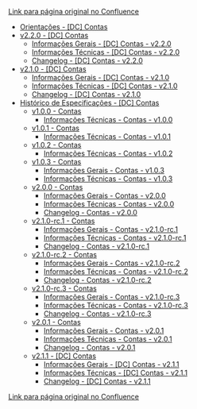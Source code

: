 [Link para página original no Confluence](https://openfinancebrasil.atlassian.net/wiki/spaces/OF/pages/17371726)

- [Orientações - \[DC\] Contas](../../../../../OF/Open%20Finance%20Brasil/Especifica%c3%a7%c3%b5es%20de%20APIs/Dados%20do%20Cliente%20%e2%80%93%20DC/[DC]%20API%20-%20Contas/Orienta%c3%a7%c3%b5es%20-%20[DC]%20Contas)
- [v2.2.0 - \[DC\] Contas](../../../../../OF/Open%20Finance%20Brasil/Especifica%c3%a7%c3%b5es%20de%20APIs/Dados%20do%20Cliente%20%e2%80%93%20DC/[DC]%20API%20-%20Contas/v2.2.0%20-%20[DC]%20Contas/index)
    - [Informações Gerais - \[DC\] Contas - v2.2.0](../../../../../OF/Open%20Finance%20Brasil/Especifica%c3%a7%c3%b5es%20de%20APIs/Dados%20do%20Cliente%20%e2%80%93%20DC/[DC]%20API%20-%20Contas/v2.2.0%20-%20[DC]%20Contas/Informa%c3%a7%c3%b5es%20Gerais%20-%20[DC]%20Contas%20-%20v2.2.0)
    - [Informações Técnicas - \[DC\] Contas - v2.2.0](../../../../../OF/Open%20Finance%20Brasil/Especifica%c3%a7%c3%b5es%20de%20APIs/Dados%20do%20Cliente%20%e2%80%93%20DC/[DC]%20API%20-%20Contas/v2.2.0%20-%20[DC]%20Contas/Informa%c3%a7%c3%b5es%20T%c3%a9cnicas%20-%20[DC]%20Contas%20-%20v2.2.0)
    - [Changelog - \[DC\] Contas - v2.2.0](../../../../../OF/Open%20Finance%20Brasil/Especifica%c3%a7%c3%b5es%20de%20APIs/Dados%20do%20Cliente%20%e2%80%93%20DC/[DC]%20API%20-%20Contas/v2.2.0%20-%20[DC]%20Contas/Changelog%20-%20[DC]%20Contas%20-%20v2.2.0)
- [v2.1.0 - \[DC\] Contas](../../../../../OF/Open%20Finance%20Brasil/Especifica%c3%a7%c3%b5es%20de%20APIs/Dados%20do%20Cliente%20%e2%80%93%20DC/[DC]%20API%20-%20Contas/v2.1.0%20-%20[DC]%20Contas/index)
    - [Informações Gerais - \[DC\] Contas - v2.1.0](../../../../../OF/Open%20Finance%20Brasil/Especifica%c3%a7%c3%b5es%20de%20APIs/Dados%20do%20Cliente%20%e2%80%93%20DC/[DC]%20API%20-%20Contas/v2.1.0%20-%20[DC]%20Contas/Informa%c3%a7%c3%b5es%20Gerais%20-%20[DC]%20Contas%20-%20v2.1.0)
    - [Informações Técnicas - \[DC\] Contas - v2.1.0](../../../../../OF/Open%20Finance%20Brasil/Especifica%c3%a7%c3%b5es%20de%20APIs/Dados%20do%20Cliente%20%e2%80%93%20DC/[DC]%20API%20-%20Contas/v2.1.0%20-%20[DC]%20Contas/Informa%c3%a7%c3%b5es%20T%c3%a9cnicas%20-%20[DC]%20Contas%20-%20v2.1.0)
    - [Changelog - \[DC\] Contas - v2.1.0](../../../../../OF/Open%20Finance%20Brasil/Especifica%c3%a7%c3%b5es%20de%20APIs/Dados%20do%20Cliente%20%e2%80%93%20DC/[DC]%20API%20-%20Contas/v2.1.0%20-%20[DC]%20Contas/Changelog%20-%20[DC]%20Contas%20-%20v2.1.0)
- [Histórico de Especificações - \[DC\] Contas](../../../../../OF/Open%20Finance%20Brasil/Especifica%c3%a7%c3%b5es%20de%20APIs/Dados%20do%20Cliente%20%e2%80%93%20DC/[DC]%20API%20-%20Contas/Hist%c3%b3rico%20de%20Especifica%c3%a7%c3%b5es%20-%20[DC]%20Contas/index)
    - [v1.0.0 - Contas](../../../../../OF/Open%20Finance%20Brasil/Especifica%c3%a7%c3%b5es%20de%20APIs/Dados%20do%20Cliente%20%e2%80%93%20DC/[DC]%20API%20-%20Contas/Hist%c3%b3rico%20de%20Especifica%c3%a7%c3%b5es%20-%20[DC]%20Contas/v1.0.0%20-%20Contas/index)
        - [Informações Técnicas - Contas - v1.0.0](../../../../../OF/Open%20Finance%20Brasil/Especifica%c3%a7%c3%b5es%20de%20APIs/Dados%20do%20Cliente%20%e2%80%93%20DC/[DC]%20API%20-%20Contas/Hist%c3%b3rico%20de%20Especifica%c3%a7%c3%b5es%20-%20[DC]%20Contas/v1.0.0%20-%20Contas/Informa%c3%a7%c3%b5es%20T%c3%a9cnicas%20-%20Contas%20-%20v1.0.0)
    - [v1.0.1 - Contas](../../../../../OF/Open%20Finance%20Brasil/Especifica%c3%a7%c3%b5es%20de%20APIs/Dados%20do%20Cliente%20%e2%80%93%20DC/[DC]%20API%20-%20Contas/Hist%c3%b3rico%20de%20Especifica%c3%a7%c3%b5es%20-%20[DC]%20Contas/v1.0.1%20-%20Contas/index)
        - [Informações Técnicas - Contas - v1.0.1](../../../../../OF/Open%20Finance%20Brasil/Especifica%c3%a7%c3%b5es%20de%20APIs/Dados%20do%20Cliente%20%e2%80%93%20DC/[DC]%20API%20-%20Contas/Hist%c3%b3rico%20de%20Especifica%c3%a7%c3%b5es%20-%20[DC]%20Contas/v1.0.1%20-%20Contas/Informa%c3%a7%c3%b5es%20T%c3%a9cnicas%20-%20Contas%20-%20v1.0.1)
    - [v1.0.2 - Contas](../../../../../OF/Open%20Finance%20Brasil/Especifica%c3%a7%c3%b5es%20de%20APIs/Dados%20do%20Cliente%20%e2%80%93%20DC/[DC]%20API%20-%20Contas/Hist%c3%b3rico%20de%20Especifica%c3%a7%c3%b5es%20-%20[DC]%20Contas/v1.0.2%20-%20Contas/index)
        - [Informações Técnicas -  Contas - v1.0.2](../../../../../OF/Open%20Finance%20Brasil/Especifica%c3%a7%c3%b5es%20de%20APIs/Dados%20do%20Cliente%20%e2%80%93%20DC/[DC]%20API%20-%20Contas/Hist%c3%b3rico%20de%20Especifica%c3%a7%c3%b5es%20-%20[DC]%20Contas/v1.0.2%20-%20Contas/Informa%c3%a7%c3%b5es%20T%c3%a9cnicas%20-%20%20Contas%20-%20v1.0.2)
    - [v1.0.3 - Contas](../../../../../OF/Open%20Finance%20Brasil/Especifica%c3%a7%c3%b5es%20de%20APIs/Dados%20do%20Cliente%20%e2%80%93%20DC/[DC]%20API%20-%20Contas/Hist%c3%b3rico%20de%20Especifica%c3%a7%c3%b5es%20-%20[DC]%20Contas/v1.0.3%20-%20Contas/index)
        - [Informações Gerais - Contas - v1.0.3](../../../../../OF/Open%20Finance%20Brasil/Especifica%c3%a7%c3%b5es%20de%20APIs/Dados%20do%20Cliente%20%e2%80%93%20DC/[DC]%20API%20-%20Contas/Hist%c3%b3rico%20de%20Especifica%c3%a7%c3%b5es%20-%20[DC]%20Contas/v1.0.3%20-%20Contas/Informa%c3%a7%c3%b5es%20Gerais%20-%20Contas%20-%20v1.0.3)
        - [Informações Técnicas - Contas - v1.0.3](../../../../../OF/Open%20Finance%20Brasil/Especifica%c3%a7%c3%b5es%20de%20APIs/Dados%20do%20Cliente%20%e2%80%93%20DC/[DC]%20API%20-%20Contas/Hist%c3%b3rico%20de%20Especifica%c3%a7%c3%b5es%20-%20[DC]%20Contas/v1.0.3%20-%20Contas/Informa%c3%a7%c3%b5es%20T%c3%a9cnicas%20-%20Contas%20-%20v1.0.3)
    - [v2.0.0 - Contas](../../../../../OF/Open%20Finance%20Brasil/Especifica%c3%a7%c3%b5es%20de%20APIs/Dados%20do%20Cliente%20%e2%80%93%20DC/[DC]%20API%20-%20Contas/Hist%c3%b3rico%20de%20Especifica%c3%a7%c3%b5es%20-%20[DC]%20Contas/v2.0.0%20-%20Contas/index)
        - [Informações Gerais - Contas - v2.0.0](../../../../../OF/Open%20Finance%20Brasil/Especifica%c3%a7%c3%b5es%20de%20APIs/Dados%20do%20Cliente%20%e2%80%93%20DC/[DC]%20API%20-%20Contas/Hist%c3%b3rico%20de%20Especifica%c3%a7%c3%b5es%20-%20[DC]%20Contas/v2.0.0%20-%20Contas/Informa%c3%a7%c3%b5es%20Gerais%20-%20Contas%20-%20v2.0.0)
        - [Informações Técnicas - Contas - v2.0.0](../../../../../OF/Open%20Finance%20Brasil/Especifica%c3%a7%c3%b5es%20de%20APIs/Dados%20do%20Cliente%20%e2%80%93%20DC/[DC]%20API%20-%20Contas/Hist%c3%b3rico%20de%20Especifica%c3%a7%c3%b5es%20-%20[DC]%20Contas/v2.0.0%20-%20Contas/Informa%c3%a7%c3%b5es%20T%c3%a9cnicas%20-%20Contas%20-%20v2.0.0)
        - [Changelog - Contas - v2.0.0](../../../../../OF/Open%20Finance%20Brasil/Especifica%c3%a7%c3%b5es%20de%20APIs/Dados%20do%20Cliente%20%e2%80%93%20DC/[DC]%20API%20-%20Contas/Hist%c3%b3rico%20de%20Especifica%c3%a7%c3%b5es%20-%20[DC]%20Contas/v2.0.0%20-%20Contas/Changelog%20-%20Contas%20-%20v2.0.0)
    - [v2.1.0-rc.1 - Contas](../../../../../OF/Open%20Finance%20Brasil/Especifica%c3%a7%c3%b5es%20de%20APIs/Dados%20do%20Cliente%20%e2%80%93%20DC/[DC]%20API%20-%20Contas/Hist%c3%b3rico%20de%20Especifica%c3%a7%c3%b5es%20-%20[DC]%20Contas/v2.1.0-rc.1%20-%20Contas/index)
        - [Informações Gerais - Contas - v2.1.0-rc.1](../../../../../OF/Open%20Finance%20Brasil/Especifica%c3%a7%c3%b5es%20de%20APIs/Dados%20do%20Cliente%20%e2%80%93%20DC/[DC]%20API%20-%20Contas/Hist%c3%b3rico%20de%20Especifica%c3%a7%c3%b5es%20-%20[DC]%20Contas/v2.1.0-rc.1%20-%20Contas/Informa%c3%a7%c3%b5es%20Gerais%20-%20Contas%20-%20v2.1.0-rc.1)
        - [Informações Técnicas - Contas - v2.1.0-rc.1](../../../../../OF/Open%20Finance%20Brasil/Especifica%c3%a7%c3%b5es%20de%20APIs/Dados%20do%20Cliente%20%e2%80%93%20DC/[DC]%20API%20-%20Contas/Hist%c3%b3rico%20de%20Especifica%c3%a7%c3%b5es%20-%20[DC]%20Contas/v2.1.0-rc.1%20-%20Contas/Informa%c3%a7%c3%b5es%20T%c3%a9cnicas%20-%20Contas%20-%20v2.1.0-rc.1)
        - [Changelog - Contas - v2.1.0-rc.1](../../../../../OF/Open%20Finance%20Brasil/Especifica%c3%a7%c3%b5es%20de%20APIs/Dados%20do%20Cliente%20%e2%80%93%20DC/[DC]%20API%20-%20Contas/Hist%c3%b3rico%20de%20Especifica%c3%a7%c3%b5es%20-%20[DC]%20Contas/v2.1.0-rc.1%20-%20Contas/Changelog%20-%20Contas%20-%20v2.1.0-rc.1)
    - [v2.1.0-rc.2 - Contas](../../../../../OF/Open%20Finance%20Brasil/Especifica%c3%a7%c3%b5es%20de%20APIs/Dados%20do%20Cliente%20%e2%80%93%20DC/[DC]%20API%20-%20Contas/Hist%c3%b3rico%20de%20Especifica%c3%a7%c3%b5es%20-%20[DC]%20Contas/v2.1.0-rc.2%20-%20Contas/index)
        - [Informações Gerais - Contas - v2.1.0-rc.2](../../../../../OF/Open%20Finance%20Brasil/Especifica%c3%a7%c3%b5es%20de%20APIs/Dados%20do%20Cliente%20%e2%80%93%20DC/[DC]%20API%20-%20Contas/Hist%c3%b3rico%20de%20Especifica%c3%a7%c3%b5es%20-%20[DC]%20Contas/v2.1.0-rc.2%20-%20Contas/Informa%c3%a7%c3%b5es%20Gerais%20-%20Contas%20-%20v2.1.0-rc.2)
        - [Informações Técnicas - Contas - v2.1.0-rc.2](../../../../../OF/Open%20Finance%20Brasil/Especifica%c3%a7%c3%b5es%20de%20APIs/Dados%20do%20Cliente%20%e2%80%93%20DC/[DC]%20API%20-%20Contas/Hist%c3%b3rico%20de%20Especifica%c3%a7%c3%b5es%20-%20[DC]%20Contas/v2.1.0-rc.2%20-%20Contas/Informa%c3%a7%c3%b5es%20T%c3%a9cnicas%20-%20Contas%20-%20v2.1.0-rc.2)
        - [Changelog - Contas - v2.1.0-rc.2](../../../../../OF/Open%20Finance%20Brasil/Especifica%c3%a7%c3%b5es%20de%20APIs/Dados%20do%20Cliente%20%e2%80%93%20DC/[DC]%20API%20-%20Contas/Hist%c3%b3rico%20de%20Especifica%c3%a7%c3%b5es%20-%20[DC]%20Contas/v2.1.0-rc.2%20-%20Contas/Changelog%20-%20Contas%20-%20v2.1.0-rc.2)
    - [v2.1.0-rc.3 - Contas](../../../../../OF/Open%20Finance%20Brasil/Especifica%c3%a7%c3%b5es%20de%20APIs/Dados%20do%20Cliente%20%e2%80%93%20DC/[DC]%20API%20-%20Contas/Hist%c3%b3rico%20de%20Especifica%c3%a7%c3%b5es%20-%20[DC]%20Contas/v2.1.0-rc.3%20-%20Contas/index)
        - [Informações Gerais - Contas - v2.1.0-rc.3](../../../../../OF/Open%20Finance%20Brasil/Especifica%c3%a7%c3%b5es%20de%20APIs/Dados%20do%20Cliente%20%e2%80%93%20DC/[DC]%20API%20-%20Contas/Hist%c3%b3rico%20de%20Especifica%c3%a7%c3%b5es%20-%20[DC]%20Contas/v2.1.0-rc.3%20-%20Contas/Informa%c3%a7%c3%b5es%20Gerais%20-%20Contas%20-%20v2.1.0-rc.3)
        - [Informações Técnicas - Contas - v2.1.0-rc.3](../../../../../OF/Open%20Finance%20Brasil/Especifica%c3%a7%c3%b5es%20de%20APIs/Dados%20do%20Cliente%20%e2%80%93%20DC/[DC]%20API%20-%20Contas/Hist%c3%b3rico%20de%20Especifica%c3%a7%c3%b5es%20-%20[DC]%20Contas/v2.1.0-rc.3%20-%20Contas/Informa%c3%a7%c3%b5es%20T%c3%a9cnicas%20-%20Contas%20-%20v2.1.0-rc.3)
        - [Changelog - Contas - v2.1.0-rc.3](../../../../../OF/Open%20Finance%20Brasil/Especifica%c3%a7%c3%b5es%20de%20APIs/Dados%20do%20Cliente%20%e2%80%93%20DC/[DC]%20API%20-%20Contas/Hist%c3%b3rico%20de%20Especifica%c3%a7%c3%b5es%20-%20[DC]%20Contas/v2.1.0-rc.3%20-%20Contas/Changelog%20-%20Contas%20-%20v2.1.0-rc.3)
    - [v2.0.1 - Contas](../../../../../OF/Open%20Finance%20Brasil/Especifica%c3%a7%c3%b5es%20de%20APIs/Dados%20do%20Cliente%20%e2%80%93%20DC/[DC]%20API%20-%20Contas/Hist%c3%b3rico%20de%20Especifica%c3%a7%c3%b5es%20-%20[DC]%20Contas/v2.0.1%20-%20Contas/index)
        - [Informações Gerais - Contas - v2.0.1](../../../../../OF/Open%20Finance%20Brasil/Especifica%c3%a7%c3%b5es%20de%20APIs/Dados%20do%20Cliente%20%e2%80%93%20DC/[DC]%20API%20-%20Contas/Hist%c3%b3rico%20de%20Especifica%c3%a7%c3%b5es%20-%20[DC]%20Contas/v2.0.1%20-%20Contas/Informa%c3%a7%c3%b5es%20Gerais%20-%20Contas%20-%20v2.0.1)
        - [Informações Técnicas - Contas - v2.0.1](../../../../../OF/Open%20Finance%20Brasil/Especifica%c3%a7%c3%b5es%20de%20APIs/Dados%20do%20Cliente%20%e2%80%93%20DC/[DC]%20API%20-%20Contas/Hist%c3%b3rico%20de%20Especifica%c3%a7%c3%b5es%20-%20[DC]%20Contas/v2.0.1%20-%20Contas/Informa%c3%a7%c3%b5es%20T%c3%a9cnicas%20-%20Contas%20-%20v2.0.1)
        - [Changelog - Contas - v2.0.1](../../../../../OF/Open%20Finance%20Brasil/Especifica%c3%a7%c3%b5es%20de%20APIs/Dados%20do%20Cliente%20%e2%80%93%20DC/[DC]%20API%20-%20Contas/Hist%c3%b3rico%20de%20Especifica%c3%a7%c3%b5es%20-%20[DC]%20Contas/v2.0.1%20-%20Contas/Changelog%20-%20Contas%20-%20v2.0.1)
    - [v2.1.1 - \[DC\] Contas](../../../../../OF/Open%20Finance%20Brasil/Especifica%c3%a7%c3%b5es%20de%20APIs/Dados%20do%20Cliente%20%e2%80%93%20DC/[DC]%20API%20-%20Contas/Hist%c3%b3rico%20de%20Especifica%c3%a7%c3%b5es%20-%20[DC]%20Contas/v2.1.1%20-%20[DC]%20Contas/index)
        - [Informações Gerais - \[DC\] Contas - v2.1.1](../../../../../OF/Open%20Finance%20Brasil/Especifica%c3%a7%c3%b5es%20de%20APIs/Dados%20do%20Cliente%20%e2%80%93%20DC/[DC]%20API%20-%20Contas/Hist%c3%b3rico%20de%20Especifica%c3%a7%c3%b5es%20-%20[DC]%20Contas/v2.1.1%20-%20[DC]%20Contas/Informa%c3%a7%c3%b5es%20Gerais%20-%20[DC]%20Contas%20-%20v2.1.1)
        - [Informações Técnicas - \[DC\] Contas - v2.1.1](../../../../../OF/Open%20Finance%20Brasil/Especifica%c3%a7%c3%b5es%20de%20APIs/Dados%20do%20Cliente%20%e2%80%93%20DC/[DC]%20API%20-%20Contas/Hist%c3%b3rico%20de%20Especifica%c3%a7%c3%b5es%20-%20[DC]%20Contas/v2.1.1%20-%20[DC]%20Contas/Informa%c3%a7%c3%b5es%20T%c3%a9cnicas%20-%20[DC]%20Contas%20-%20v2.1.1)
        - [Changelog - \[DC\] Contas - v2.1.1](../../../../../OF/Open%20Finance%20Brasil/Especifica%c3%a7%c3%b5es%20de%20APIs/Dados%20do%20Cliente%20%e2%80%93%20DC/[DC]%20API%20-%20Contas/Hist%c3%b3rico%20de%20Especifica%c3%a7%c3%b5es%20-%20[DC]%20Contas/v2.1.1%20-%20[DC]%20Contas/Changelog%20-%20[DC]%20Contas%20-%20v2.1.1)

[Link para página original no Confluence](https://openfinancebrasil.atlassian.net/wiki/spaces/OF/pages/17371726)